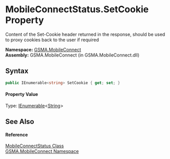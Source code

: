 MobileConnectStatus.SetCookie Property
======================================
Content of the Set-Cookie header returned in the response, should be used to proxy cookies back to the user if required

**Namespace:** [GSMA.MobileConnect][1]  
**Assembly:** GSMA.MobileConnect (in GSMA.MobileConnect.dll)

Syntax
------

```csharp
public IEnumerable<string> SetCookie { get; set; }
```

#### Property Value
Type: [IEnumerable][2]&lt;[String][3]>

See Also
--------

#### Reference
[MobileConnectStatus Class][4]  
[GSMA.MobileConnect Namespace][1]  

[1]: ../README.md
[2]: http://msdn.microsoft.com/en-us/library/9eekhta0
[3]: http://msdn.microsoft.com/en-us/library/s1wwdcbf
[4]: README.md
[5]: ../../_icons/Help.png